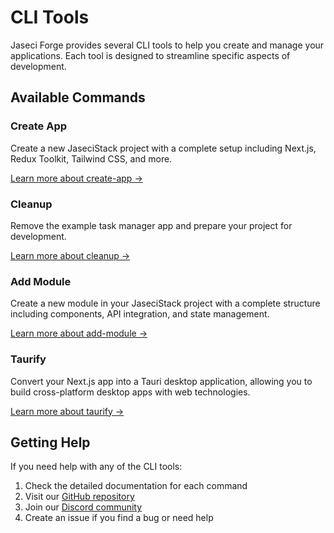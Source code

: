 # CLI Tools

Jaseci Forge provides several CLI tools to help you create and manage your applications. Each tool is designed to streamline specific aspects of development.

## Available Commands

### Create App
Create a new JaseciStack project with a complete setup including Next.js, Redux Toolkit, Tailwind CSS, and more.

[Learn more about create-app →](./cli/create-app)

### Cleanup
Remove the example task manager app and prepare your project for development.

[Learn more about cleanup →](./cli/cleanup)

### Add Module
Create a new module in your JaseciStack project with a complete structure including components, API integration, and state management.

[Learn more about add-module →](./cli/add-module)

### Taurify
Convert your Next.js app into a Tauri desktop application, allowing you to build cross-platform desktop apps with web technologies.

[Learn more about taurify →](./cli/taurify)

## Getting Help

If you need help with any of the CLI tools:

1. Check the detailed documentation for each command
2. Visit our [GitHub repository](https://github.com/Jaseci-Labs/JaseciForge)
3. Join our [Discord community](https://discord.gg/jaseci)
4. Create an issue if you find a bug or need help 